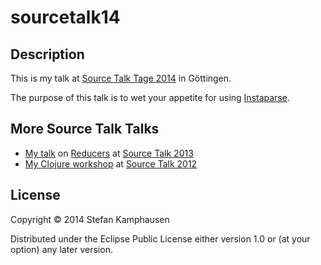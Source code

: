 # sourcetalk14

## Description

This is my talk at
[Source Talk Tage 2014](http://www.sourcetalk.de/2014/) in Göttingen.

The purpose of this talk is to wet your appetite for using
[Instaparse](https://github.com/Engelberg/instaparse).

## More Source Talk Talks

* [My talk](http://skamphausen.de/stt13-ska/presentation.html#/)
  on [Reducers](http://clojure.org/reducers)
  at [Source Talk 2013](http://www.sourcetalk.de/2013/)
* [My Clojure workshop](http://skamphausen.de/clojure-workshop-sourcetalk2012/doc/)
  at [Source Talk 2012](http://www.sourcetalk.de/2012/)

## License

Copyright © 2014 Stefan Kamphausen

Distributed under the Eclipse Public License either version 1.0 or (at
your option) any later version.
